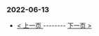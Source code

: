 ### 2022-06-13 
 

- [ < 上一页 ](https://github.com/able8/weibo-hot-record/blob/master/2022-06-12.md) -------- [ 下一页 > ](https://github.com/able8/weibo-hot-record/blob/master/2022-06-14.md)
